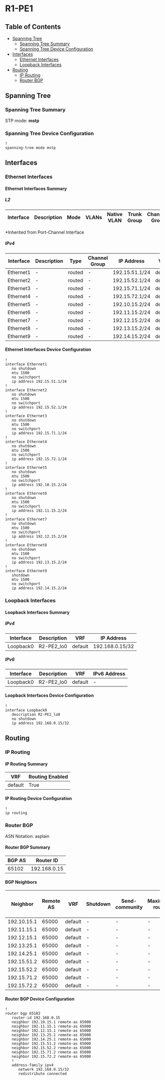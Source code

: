 # R1-PE1

## Table of Contents

- [Spanning Tree](#spanning-tree)
  - [Spanning Tree Summary](#spanning-tree-summary)
  - [Spanning Tree Device Configuration](#spanning-tree-device-configuration)
- [Interfaces](#interfaces)
  - [Ethernet Interfaces](#ethernet-interfaces)
  - [Loopback Interfaces](#loopback-interfaces)
- [Routing](#routing)
  - [IP Routing](#ip-routing)
  - [Router BGP](#router-bgp)

## Spanning Tree

### Spanning Tree Summary

STP mode: **mstp**

### Spanning Tree Device Configuration

```eos
!
spanning-tree mode mstp
```

## Interfaces

### Ethernet Interfaces

#### Ethernet Interfaces Summary

##### L2

| Interface | Description | Mode | VLANs | Native VLAN | Trunk Group | Channel-Group |
| --------- | ----------- | ---- | ----- | ----------- | ----------- | ------------- |

*Inherited from Port-Channel Interface

##### IPv4

| Interface | Description | Type | Channel Group | IP Address | VRF |  MTU | Shutdown | ACL In | ACL Out |
| --------- | ----------- | -----| ------------- | ---------- | ----| ---- | -------- | ------ | ------- |
| Ethernet1 | - | routed | - | 192.15.51.1/24 | default | 1500 | False | - | - |
| Ethernet2 | - | routed | - | 192.15.52.1/24 | default | 1500 | False | - | - |
| Ethernet3 | - | routed | - | 192.15.71.1/24 | default | 1500 | False | - | - |
| Ethernet4 | - | routed | - | 192.15.72.1/24 | default | 1500 | False | - | - |
| Ethernet5 | - | routed | - | 192.10.15.2/24 | default | 1500 | False | - | - |
| Ethernet6 | - | routed | - | 192.11.15.2/24 | default | 1500 | False | - | - |
| Ethernet7 | - | routed | - | 192.12.15.2/24 | default | 1500 | False | - | - |
| Ethernet8 | - | routed | - | 192.13.15.2/24 | default | 1500 | False | - | - |
| Ethernet9 | - | routed | - | 192.14.15.2/24 | default | 1500 | True | - | - |

#### Ethernet Interfaces Device Configuration

```eos
!
interface Ethernet1
   no shutdown
   mtu 1500
   no switchport
   ip address 192.15.51.1/24
!
interface Ethernet2
   no shutdown
   mtu 1500
   no switchport
   ip address 192.15.52.1/24
!
interface Ethernet3
   no shutdown
   mtu 1500
   no switchport
   ip address 192.15.71.1/24
!
interface Ethernet4
   no shutdown
   mtu 1500
   no switchport
   ip address 192.15.72.1/24
!
interface Ethernet5
   no shutdown
   mtu 1500
   no switchport
   ip address 192.10.15.2/24
!
interface Ethernet6
   no shutdown
   mtu 1500
   no switchport
   ip address 192.11.15.2/24
!
interface Ethernet7
   no shutdown
   mtu 1500
   no switchport
   ip address 192.12.15.2/24
!
interface Ethernet8
   no shutdown
   mtu 1500
   no switchport
   ip address 192.13.15.2/24
!
interface Ethernet9
   shutdown
   mtu 1500
   no switchport
   ip address 192.14.15.2/24
```

### Loopback Interfaces

#### Loopback Interfaces Summary

##### IPv4

| Interface | Description | VRF | IP Address |
| --------- | ----------- | --- | ---------- |
| Loopback0 | R2-PE2_lo0 | default | 192.168.0.15/32 |

##### IPv6

| Interface | Description | VRF | IPv6 Address |
| --------- | ----------- | --- | ------------ |
| Loopback0 | R2-PE2_lo0 | default | - |

#### Loopback Interfaces Device Configuration

```eos
!
interface Loopback0
   description R2-PE2_lo0
   no shutdown
   ip address 192.168.0.15/32
```

## Routing

### IP Routing

#### IP Routing Summary

| VRF | Routing Enabled |
| --- | --------------- |
| default | True |

#### IP Routing Device Configuration

```eos
!
ip routing
```

### Router BGP

ASN Notation: asplain

#### Router BGP Summary

| BGP AS | Router ID |
| ------ | --------- |
| 65102 | 192.168.0.15 |

#### BGP Neighbors

| Neighbor | Remote AS | VRF | Shutdown | Send-community | Maximum-routes | Allowas-in | BFD | RIB Pre-Policy Retain | Route-Reflector Client | Passive | TTL Max Hops |
| -------- | --------- | --- | -------- | -------------- | -------------- | ---------- | --- | --------------------- | ---------------------- | ------- | ------------ |
| 192.10.15.1 | 65000 | default | - | - | - | - | - | - | - | - | - |
| 192.11.15.1 | 65000 | default | - | - | - | - | - | - | - | - | - |
| 192.12.15.1 | 65000 | default | - | - | - | - | - | - | - | - | - |
| 192.13.25.1 | 65000 | default | - | - | - | - | - | - | - | - | - |
| 192.14.25.1 | 65000 | default | - | - | - | - | - | - | - | - | - |
| 192.15.51.2 | 65000 | default | - | - | - | - | - | - | - | - | - |
| 192.15.52.2 | 65000 | default | - | - | - | - | - | - | - | - | - |
| 192.15.71.2 | 65000 | default | - | - | - | - | - | - | - | - | - |
| 192.15.72.2 | 65000 | default | - | - | - | - | - | - | - | - | - |

#### Router BGP Device Configuration

```eos
!
router bgp 65102
   router-id 192.168.0.15
   neighbor 192.10.15.1 remote-as 65000
   neighbor 192.11.15.1 remote-as 65000
   neighbor 192.12.15.1 remote-as 65000
   neighbor 192.13.25.1 remote-as 65000
   neighbor 192.14.25.1 remote-as 65000
   neighbor 192.15.51.2 remote-as 65000
   neighbor 192.15.52.2 remote-as 65000
   neighbor 192.15.71.2 remote-as 65000
   neighbor 192.15.72.2 remote-as 65000
   !
   address-family ipv4
      network 192.168.0.15/32
      redistribute connected
```
